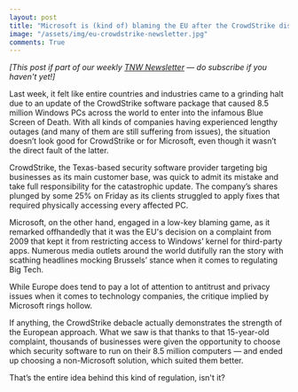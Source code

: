 ```yaml
---
layout: post
title: "Microsoft is (kind of) blaming the EU after the CrowdStrike disaster"
image: "/assets/img/eu-crowdstrike-newsletter.jpg"
comments: True
---
```


*\[This post if part of our weekly [TNW Newsletter](https://thenextweb.com/newsletters) — do subscribe if you haven't yet!\]*

Last week, it felt like entire countries and industries came to a grinding halt due to an update of the CrowdStrike software package that caused 8.5 million Windows PCs across the world to enter into the infamous Blue Screen of Death. With all kinds of companies having experienced lengthy outages (and many of them are still suffering from issues), the situation doesn’t look good for CrowdStrike or for Microsoft, even though it wasn’t the direct fault of the latter.

CrowdStrike, the Texas-based security software provider targeting big businesses as its main customer base, was quick to admit its mistake and take full responsibility for the catastrophic update. The company’s shares plunged by some 25% on Friday as its clients struggled to apply fixes that required physically accessing every affected PC.

Microsoft, on the other hand, engaged in a low-key blaming game, as it remarked offhandedly that it was the EU's decision on a complaint from 2009 that kept it from restricting access to Windows’ kernel for third-party apps. Numerous media outlets around the world dutifully ran the story with scathing headlines mocking Brussels’ stance when it comes to regulating Big Tech.

While Europe does tend to pay a lot of attention to antitrust and privacy issues when it comes to technology companies, the critique implied by Microsoft rings hollow.

If anything, the CrowdStrike debacle actually demonstrates the strength of the European approach. What we saw is that thanks to that 15-year-old complaint, thousands of businesses were given the opportunity to choose which security software to run on their 8.5 million computers — and ended up choosing a non-Microsoft solution, which suited them better. 

That’s the entire idea behind this kind of regulation, isn't it?